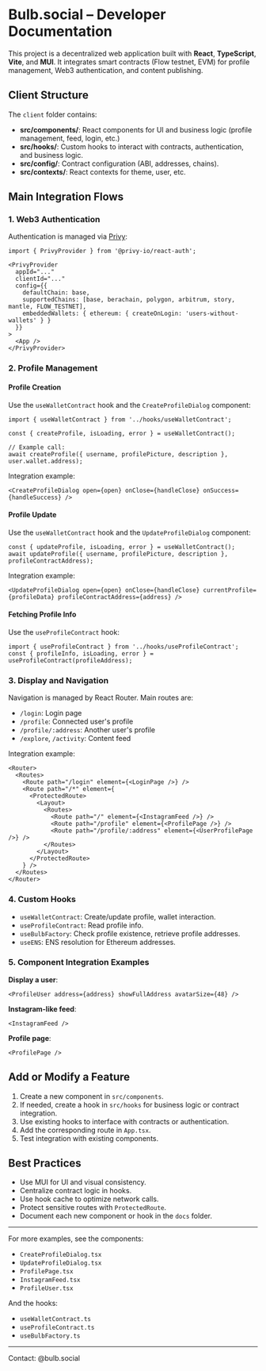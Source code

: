 
# Bulb.social – Developer Documentation

This project is a decentralized web application built with **React**, **TypeScript**, **Vite**, and **MUI**. It integrates smart contracts (Flow testnet, EVM) for profile management, Web3 authentication, and content publishing.

## Client Structure

The `client` folder contains:

- **src/components/**: React components for UI and business logic (profile management, feed, login, etc.)
- **src/hooks/**: Custom hooks to interact with contracts, authentication, and business logic.
- **src/config/**: Contract configuration (ABI, addresses, chains).
- **src/contexts/**: React contexts for theme, user, etc.

## Main Integration Flows

### 1. Web3 Authentication

Authentication is managed via [Privy](https://www.privy.io/):

```tsx
import { PrivyProvider } from '@privy-io/react-auth';

<PrivyProvider
  appId="..."
  clientId="..."
  config={{
    defaultChain: base,
    supportedChains: [base, berachain, polygon, arbitrum, story, mantle, FLOW_TESTNET],
    embeddedWallets: { ethereum: { createOnLogin: 'users-without-wallets' } }
  }}
>
  <App />
</PrivyProvider>
```

### 2. Profile Management

#### Profile Creation

Use the `useWalletContract` hook and the `CreateProfileDialog` component:

```tsx
import { useWalletContract } from '../hooks/useWalletContract';

const { createProfile, isLoading, error } = useWalletContract();

// Example call:
await createProfile({ username, profilePicture, description }, user.wallet.address);
```

Integration example:

```tsx
<CreateProfileDialog open={open} onClose={handleClose} onSuccess={handleSuccess} />
```

#### Profile Update

Use the `useWalletContract` hook and the `UpdateProfileDialog` component:

```tsx
const { updateProfile, isLoading, error } = useWalletContract();
await updateProfile({ username, profilePicture, description }, profileContractAddress);
```

Integration example:

```tsx
<UpdateProfileDialog open={open} onClose={handleClose} currentProfile={profileData} profileContractAddress={address} />
```

#### Fetching Profile Info

Use the `useProfileContract` hook:

```tsx
import { useProfileContract } from '../hooks/useProfileContract';
const { profileInfo, isLoading, error } = useProfileContract(profileAddress);
```

### 3. Display and Navigation

Navigation is managed by React Router. Main routes are:

- `/login`: Login page
- `/profile`: Connected user's profile
- `/profile/:address`: Another user's profile
- `/explore`, `/activity`: Content feed

Integration example:

```tsx
<Router>
  <Routes>
    <Route path="/login" element={<LoginPage />} />
    <Route path="/*" element={
      <ProtectedRoute>
        <Layout>
          <Routes>
            <Route path="/" element={<InstagramFeed />} />
            <Route path="/profile" element={<ProfilePage />} />
            <Route path="/profile/:address" element={<UserProfilePage />} />
          </Routes>
        </Layout>
      </ProtectedRoute>
    } />
  </Routes>
</Router>
```

### 4. Custom Hooks

- `useWalletContract`: Create/update profile, wallet interaction.
- `useProfileContract`: Read profile info.
- `useBulbFactory`: Check profile existence, retrieve profile addresses.
- `useENS`: ENS resolution for Ethereum addresses.

### 5. Component Integration Examples

**Display a user**:

```tsx
<ProfileUser address={address} showFullAddress avatarSize={48} />
```

**Instagram-like feed**:

```tsx
<InstagramFeed />
```

**Profile page**:

```tsx
<ProfilePage />
```

## Add or Modify a Feature

1. Create a new component in `src/components`.
2. If needed, create a hook in `src/hooks` for business logic or contract integration.
3. Use existing hooks to interface with contracts or authentication.
4. Add the corresponding route in `App.tsx`.
5. Test integration with existing components.

## Best Practices

- Use MUI for UI and visual consistency.
- Centralize contract logic in hooks.
- Use hook cache to optimize network calls.
- Protect sensitive routes with `ProtectedRoute`.
- Document each new component or hook in the `docs` folder.

---

For more examples, see the components:

- `CreateProfileDialog.tsx`
- `UpdateProfileDialog.tsx`
- `ProfilePage.tsx`
- `InstagramFeed.tsx`
- `ProfileUser.tsx`

And the hooks:

- `useWalletContract.ts`
- `useProfileContract.ts`
- `useBulbFactory.ts`

---

Contact: @bulb.social
